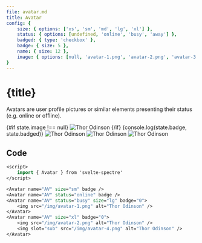 ```yaml
---
file: avatar.md
title: Avatar
config: { 
    size: { options: ['xs', 'sm', 'md', 'lg', 'xl'] }, 
    status: { options: [undefined, 'online', 'busy', 'away'] }, 
    badged: { type: 'checkbox' },
    badge: { size: 5 },
    name: { size: 12 }, 
    image: { options: [null, 'avatar-1.png', 'avatar-2.png', 'avatar-3.png', 'avatar-4.png', 'avatar-5.png'] } 
}
---
```


<script>
    import { Avatar } from '$lib'
    import Knobs from '../_knobs.svelte'

    let state = { size: 'md', status: 'online', name: 'Albert Einstein', image: null, badge: '0', badged: true }
    // $: state.badged = state.badged ? true : false
</script>

# {title}

Avatars are user profile pictures or similar elements presenting their status (e.g. online or offline).

<p>
    <Avatar name="AV" size="sm" badge />
    <Avatar name={state.name} status={state.status} size={state.size} badge={state.badged}>
        {#if state.image !== null}
            <img src="/sveltekit/img/{state.image}" alt="Thor Odinson" />
        {/if}
    </Avatar>
    {console.log(state.badge, state.badged)}
    <Avatar name="AV" status="busy" size="lg" badge="0">
        <img src="/sveltekit/img/avatar-1.png" alt="Thor Odinson" />
    </Avatar>
    <Avatar name="AV" size="xl" badge="0">
        <img src="/sveltekit/img/avatar-2.png" alt="Thor Odinson" />
        <img slot="sub" src="/sveltekit/img/avatar-3.png" alt="Thor Odinson" />
    </Avatar>
</p>

<p>
    <Knobs bind:state={state} {config}/>
</p>

## Code

```sv
<script>
    import { Avatar } from 'svelte-spectre'
</script>

<Avatar name="AV" size="sm" badge />
<Avatar name="AV" status="online" badge />
<Avatar name="AV" status="busy" size="lg" badge="0">
    <img src="/img/avatar-1.png" alt="Thor Odinson" />
</Avatar>
<Avatar name="AV" size="xl" badge="0">
    <img src="/img/avatar-2.png" alt="Thor Odinson" />
    <img slot="sub" src="/img/avatar-4.png" alt="Thor Odinson" />
</Avatar>
```
